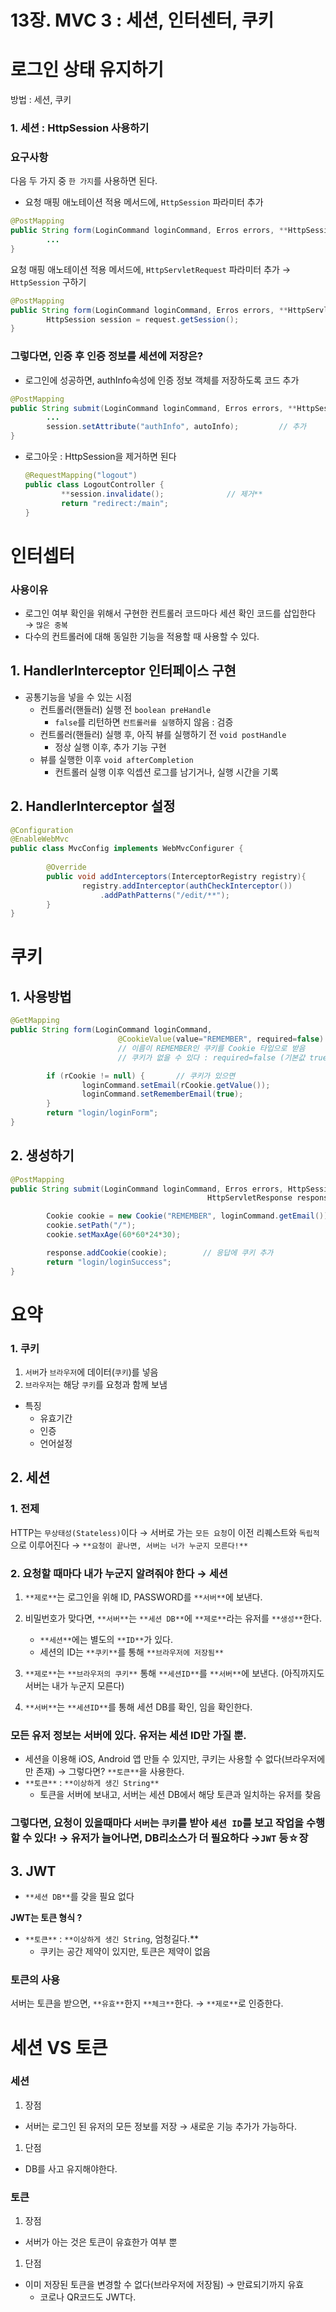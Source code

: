 # 13장. MVC 3 : 세션, 인터센터, 쿠키

# 로그인 상태 유지하기

방법 : 세션, 쿠키

### 1. 세션 : HttpSession 사용하기

### 요구사항

다음 두 가지 중 `한 가지`를 사용하면 된다.

- 요청 매핑 애노테이션 적용 메서드에, `HttpSession` 파라미터 추가

```java
@PostMapping
public String form(LoginCommand loginCommand, Erros errors, **HttpSession session**) {
		...
}
```

요청 매핑 애노테이션 적용 메서드에, `HttpServletRequest` 파라미터 추가 → `HttpSession` 구하기

```java
@PostMapping
public String form(LoginCommand loginCommand, Erros errors, **HttpServletRequest request**) {
		HttpSession session = request.getSession();
}
```

### 그렇다면, 인증 후 인증 정보를 세션에 저장은?

- 로그인에 성공하면, authInfo속성에 인증 정보 객체를 저장하도록 코드 추가

```java
@PostMapping
public String submit(LoginCommand loginCommand, Erros errors, **HttpSession session**) {
		...
		session.setAttribute("authInfo", autoInfo);         // 추가
}
```

- 로그아웃 : HttpSession을 제거하면 된다

    ```java
    @RequestMapping("logout")
    public class LogoutController {
    		**session.invalidate();              // 제거**
    		return "redirect:/main";
    }
    ```


# 인터셉터

### 사용이유

- 로그인 여부 확인을 위해서 구현한 컨트롤러 코드마다 세션 확인 코드를 삽입한다 → `많은 중복`
- 다수의 컨트롤러에 대해 동일한 기능을 적용할 때 사용할 수 있다.

## 1. HandlerInterceptor 인터페이스 구현

- 공통기능을 넣을 수 있는 시점
    - 컨트롤러(핸들러) 실행 전 `boolean preHandle`
        - `false`를 리턴하면 `컨트롤러를 실행`하지 않음 : 검증
    - 컨트롤러(핸들러) 실행 후, 아직 뷰를 실행하기 전 `void postHandle`
        - 정상 실행 이후, 추가 기능 구현
    - 뷰를 실행한 이후 `void afterCompletion`
        - 컨트롤러 실행 이후 익셉션 로그를 남기거나, 실행 시간을 기록

## 2. HandlerInterceptor 설정

```java
@Configuration
@EnableWebMvc
public class MvcConfig implements WebMvcConfigurer {
		
		@Override
		public void addInterceptors(InterceptorRegistry registry){
				registry.addInterceptor(authCheckInterceptor())
					.addPathPatterns("/edit/**");          
		}
}
```

# 쿠키

## 1. 사용방법

```java
@GetMapping
public String form(LoginCommand loginCommand, 
						@CookieValue(value="REMEMBER", required=false) Cookie rCookie) {
						// 이름이 REMEMBER인 쿠키를 Cookie 타입으로 받음
						// 쿠키가 없을 수 있다 : required=false (기본값 true, 없으면 예외)

		if (rCookie != null) {       // 쿠키가 있으면
				loginCommand.setEmail(rCookie.getValue());
				loginCommand.setRememberEmail(true);
		}
		return "login/loginForm";
}
```

## 2. 생성하기

```java
@PostMapping
public String submit(LoginCommand loginCommand, Erros errors, HttpSession session,
											HttpServletResponse response) {

		Cookie cookie = new Cookie("REMEMBER", loginCommand.getEmail());   // 쿠키생성
		cookie.setPath("/");
		cookie.setMaxAge(60*60*24*30);

		response.addCookie(cookie);        // 응답에 쿠키 추가
		return "login/loginSuccess";
}
```

# 요약

### 1. 쿠키

1. `서버`가 `브라우저`에 데이터(`쿠키`)를 넣음
2. `브라우저`는 해당 `쿠키`를 요청과 함께 보냄
- 특징
    - 유효기간
    - 인증
    - 언어설정




## 2. 세션

### 1. 전제

HTTP는 `무상태성(Stateless)`이다 → 서버로 가는 `모든 요청`이 이전 리퀘스트와 `독립적`으로 이루어진다 → `**요청이 끝나면, 서버는 너가 누군지 모른다!**`

### 2. 요청할 때마다 내가 누군지 알려줘야 한다 → 세션

1. `**제로**`는 로그인을 위해 ID, PASSWORD를 `**서버**`에 보낸다.
2. 비밀번호가 맞다면, `**서버**`는 `**세션 DB**`에 `**제로**`라는 유저를 `**생성**`한다.
    - `**세션**`에는 별도의 `**ID**`가 있다.
    - 세션의 ID는 `**쿠키**`를 통해 `**브라우저에 저장됨**`

3. `**제로**`는 `**브라우저의 쿠키**` 통해 `**세션ID**`를 `**서버**`에 보낸다. (아직까지도 서버는 내가 누군지 모른다)

1. `**서버**`는 `**세션ID**`를 통해 세션 DB를 확인,  임을 확인한다.

### 모든 유저 정보는 서버에 있다. 유저는 세션 ID만 가질 뿐.

- 세션을 이용해 iOS, Android 앱 만들 수 있지만, 쿠키는 사용할 수 없다(브라우저에만 존재) → 그렇다면? `**토큰**`을 사용한다.
- `**토큰**` : `**이상하게 생긴 String**`
    - 토큰을 서버에 보내고, 서버는 세션 DB에서 해당 토큰과 일치하는 유저를 찾음


### 그렇다면, 요청이 있을때마다 `서버`는 `쿠키`를 받아 `세션 ID`를 보고 작업을 수행할 수 있다! → 유저가 늘어나면, DB리소스가 더 필요하다 →**`JWT`** 등☆장

## 3. JWT

- `**세션 DB**`를 갖을 필요 없다

**JWT는 토큰 형식 ?**

- `**토큰**` : `**이상하게 생긴 String`, 엄청길다.**
    - 쿠키는 공간 제약이 있지만, 토큰은 제약이 없음

### 토큰의 사용

서버는 토큰을 받으면, `**유효**`한지 `**체크**`한다. → `**제로**`로 인증한다.



# 세션 VS 토큰

### 세션

1. 장점
- 서버는 로그인 된 유저의 모든 정보를 저장 → 새로운 기능 추가가 가능하다.
1. 단점
- DB를 사고 유지해야한다.

### 토큰

1. 장점
- 서버가 아는 것은 토큰이 유효한가 여부 뿐
1. 단점
- 이미 저장된 토큰을 변경할 수 없다(브라우저에 저장됨) → 만료되기까지 유효
    - 코로나 QR코드도 JWT다.
